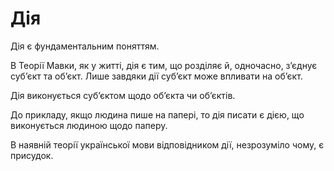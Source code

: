 # Дія

Дія є фундаментальним поняттям.

В <subject>Теорії Мавки</subject>, як у житті, дія є тим, що розділяє й,
одночасно, зʼєднує субʼєкт та обʼєкт. Лише завдяки дії субʼєкт може впливати на
обʼєкт.

Дія виконується субʼєктом щодо обʼєкта чи обʼєктів.

До прикладу, якщо людина пише на папері, то дія писати є дією, що виконується людиною щодо паперу.

В наявній теорії української мови відповідником дії, незрозуміло чому, є присудок.